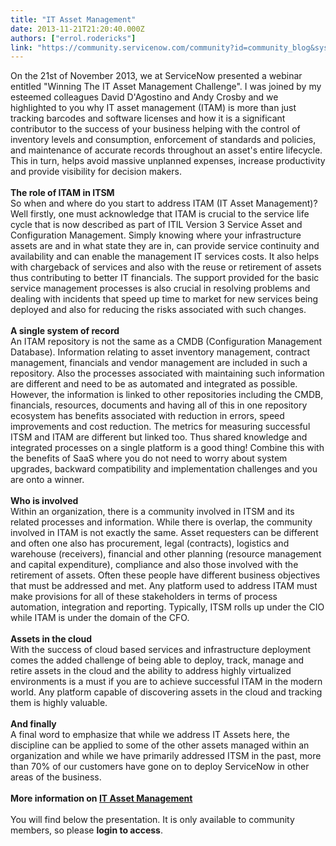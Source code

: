 ```yaml
---
title: "IT Asset Management"
date: 2013-11-21T21:20:40.000Z
authors: ["errol.rodericks"]
link: "https://community.servicenow.com/community?id=community_blog&sys_id=199dea69dbd0dbc01dcaf3231f96195d"
---
```

<p>On the 21st of November 2013, we at ServiceNow presented a webinar entitled "Winning The IT Asset Management Challenge". I was joined by my esteemed colleagues David D'Agostino and Andy Crosby and we highlighted to you why IT asset management (ITAM) is more than just tracking barcodes and software licenses and how it is a significant contributor to the success of your business helping with the control of inventory levels and consumption, enforcement of standards and policies, and maintenance of accurate records throughout an asset's entire lifecycle. This in turn, helps avoid massive unplanned expenses, increase productivity and provide visibility for decision makers.<br /><br /><strong>The role of ITAM in ITSM</strong><br />So when and where do you start to address ITAM (IT Asset Management)? Well firstly, one must acknowledge that ITAM is crucial to the service life cycle that is now described as part of ITIL Version 3 Service Asset and Configuration Management. Simply knowing where your infrastructure assets are and in what state they are in, can provide service continuity and availability and can enable the management IT services costs. It also helps with chargeback of services and also with the reuse or retirement of assets thus contributing to better IT financials. The support provided for the basic service management processes is also crucial in resolving problems and dealing with incidents that speed up time to market for new services being deployed and also for reducing the risks associated with such changes.<br /><br /><strong>A single system of record</strong><br />An ITAM repository is not the same as a CMDB (Configuration Management Database). Information relating to asset inventory management, contract management, financials and vendor management are included in such a repository. Also the processes associated with maintaining such information are different and need to be as automated and integrated as possible. However, the information is linked to other repositories including the CMDB, financials, resources, documents and having all of this in one repository ecosystem has benefits associated with reduction in errors, speed improvements and cost reduction. The metrics for measuring successful ITSM and ITAM are different but linked too. Thus shared knowledge and integrated processes on a single platform is a good thing! Combine this with the benefits of SaaS where you do not need to worry about system upgrades, backward compatibility and implementation challenges and you are onto a winner.<br /><br /><strong>Who is involved</strong><br />Within an organization, there is a community involved in ITSM and its related processes and information. While there is overlap, the community involved in ITAM is not exactly the same. Asset requesters can be different and often one also has procurement, legal (contracts), logistics and warehouse (receivers), financial and other planning (resource management and capital expenditure), compliance and also those involved with the retirement of assets. Often these people have different business objectives that must be addressed and met. Any platform used to address ITAM must make provisions for all of these stakeholders in terms of process automation, integration and reporting. Typically, ITSM rolls up under the CIO while ITAM is under the domain of the CFO.<br /><br /><strong>Assets in the cloud</strong><br />With the success of cloud based services and infrastructure deployment comes the added challenge of being able to deploy, track, manage and retire assets in the cloud and the ability to address highly virtualized environments is a must if you are to achieve successful ITAM in the modern world. Any platform capable of discovering assets in the cloud and tracking them is highly valuable.<br /><br /><strong>And finally</strong><br />A final word to emphasize that while we address IT Assets here, the discipline can be applied to some of the other assets managed within an organization and while we have primarily addressed ITSM in the past, more than 70% of our customers have gone on to deploy ServiceNow in other areas of the business.<br /><br /><strong>More information on <a title="ki.servicenow.com/index.php?title=Asset_Management" href="http://wiki.servicenow.com/index.php?title=Asset_Management">IT Asset Management</a></strong><br /><br />You will find below the presentation. It is only available to community members, so please <strong>login to access</strong>.</p>
